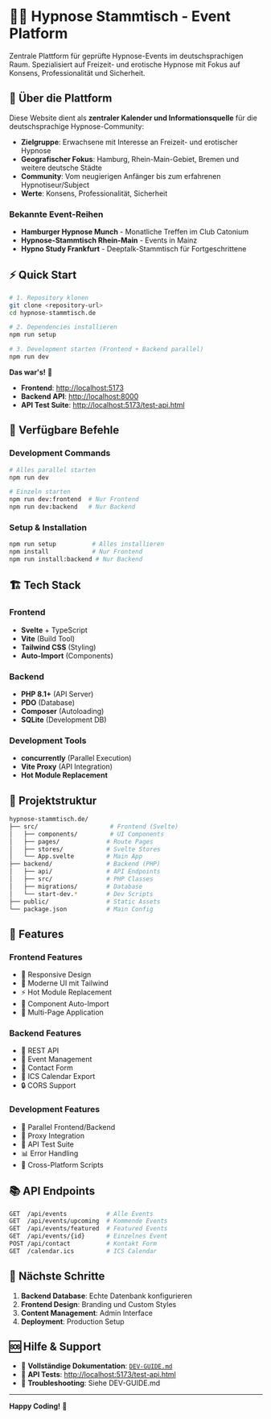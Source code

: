 # 🧘‍♀️ Hypnose Stammtisch - Event Platform

Zentrale Plattform für geprüfte Hypnose-Events im deutschsprachigen Raum. Spezialisiert auf Freizeit- und erotische Hypnose mit Fokus auf Konsens, Professionalität und Sicherheit.

## 🎯 Über die Plattform

Diese Website dient als **zentraler Kalender und Informationsquelle** für die deutschsprachige Hypnose-Community:

- **Zielgruppe**: Erwachsene mit Interesse an Freizeit- und erotischer Hypnose
- **Geografischer Fokus**: Hamburg, Rhein-Main-Gebiet, Bremen und weitere deutsche Städte
- **Community**: Vom neugierigen Anfänger bis zum erfahrenen Hypnotiseur/Subject
- **Werte**: Konsens, Professionalität, Sicherheit

### Bekannte Event-Reihen

- **Hamburger Hypnose Munch** - Monatliche Treffen im Club Catonium
- **Hypnose-Stammtisch Rhein-Main** - Events in Mainz
- **Hypno Study Frankfurt** - Deeptalk-Stammtisch für Fortgeschrittene

## ⚡ Quick Start

```bash
# 1. Repository klonen
git clone <repository-url>
cd hypnose-stammtisch.de

# 2. Dependencies installieren
npm run setup

# 3. Development starten (Frontend + Backend parallel)
npm run dev
```

**Das war's!** 🎉

- **Frontend**: [http://localhost:5173](http://localhost:5173)
- **Backend API**: [http://localhost:8000](http://localhost:8000)
- **API Test Suite**: [http://localhost:5173/test-api.html](http://localhost:5173/test-api.html)

## 🚀 Verfügbare Befehle

### Development Commands

```bash
# Alles parallel starten
npm run dev

# Einzeln starten
npm run dev:frontend  # Nur Frontend
npm run dev:backend   # Nur Backend
```

### Setup & Installation

```bash
npm run setup          # Alles installieren
npm install            # Nur Frontend
npm run install:backend # Nur Backend
```

## 🏗️ Tech Stack

### Frontend

- **Svelte** + TypeScript
- **Vite** (Build Tool)
- **Tailwind CSS** (Styling)
- **Auto-Import** (Components)

### Backend

- **PHP 8.1+** (API Server)
- **PDO** (Database)
- **Composer** (Autoloading)
- **SQLite** (Development DB)

### Development Tools

- **concurrently** (Parallel Execution)
- **Vite Proxy** (API Integration)
- **Hot Module Replacement**

## 📁 Projektstruktur

```bash
hypnose-stammtisch.de/
├── src/                    # Frontend (Svelte)
│   ├── components/         # UI Components
│   ├── pages/             # Route Pages
│   ├── stores/            # Svelte Stores
│   └── App.svelte         # Main App
├── backend/               # Backend (PHP)
│   ├── api/               # API Endpoints
│   ├── src/               # PHP Classes
│   ├── migrations/        # Database
│   └── start-dev.*        # Dev Scripts
├── public/                # Static Assets
└── package.json           # Main Config
```

## 🔧 Features

### Frontend Features

- 📱 Responsive Design
- 🎨 Moderne UI mit Tailwind
- ⚡ Hot Module Replacement
- 🧩 Component Auto-Import
- 📄 Multi-Page Application

### Backend Features

- 🚀 REST API
- 📅 Event Management
- 📧 Contact Form
- 📅 ICS Calendar Export
- 🔒 CORS Support

### Development Features

- 🔄 Parallel Frontend/Backend
- 🔗 Proxy Integration
- 🧪 API Test Suite
- 📊 Error Handling
- 🔧 Cross-Platform Scripts

## 📚 API Endpoints

```bash
GET  /api/events           # Alle Events
GET  /api/events/upcoming  # Kommende Events
GET  /api/events/featured  # Featured Events
GET  /api/events/{id}      # Einzelnes Event
POST /api/contact          # Kontakt Form
GET  /calendar.ics         # ICS Calendar
```

## 🎯 Nächste Schritte

1. **Backend Database**: Echte Datenbank konfigurieren
2. **Frontend Design**: Branding und Custom Styles
3. **Content Management**: Admin Interface
4. **Deployment**: Production Setup

## 🆘 Hilfe & Support

- 📖 **Vollständige Dokumentation**: [`DEV-GUIDE.md`](./DEV-GUIDE.md)
- 🧪 **API Tests**: [http://localhost:5173/test-api.html](http://localhost:5173/test-api.html)
- 🐛 **Troubleshooting**: Siehe DEV-GUIDE.md

---

**Happy Coding!** 🎉
